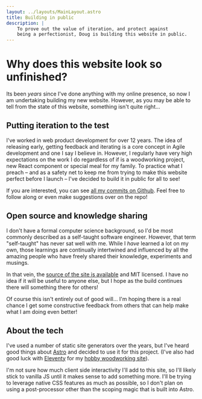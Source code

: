 ```yaml
---
layout: ../layouts/MainLayout.astro
title: Building in public
description: |
    To prove out the value of iteration, and protect against
    being a perfectionist, Doug is building this website in public.
---
```


# Why does this website look so unfinished?

Its been _years_ since I've done anything with my online presence, so now I am undertaking building my new website. However, as you may be able to tell from the state of this website, something isn't quite right…

## Putting iteration to the test

I've worked in web product development for over 12 years. The idea of releasing early, getting feedback and iterating is a core concept in Agile development and one I say I believe in. However, I regularly have very high expectations on the work I do regardless of if is a woodworking project, new React component or special meal for my family. To practice what I preach – and as a safety net to keep me from trying to make this website perfect before I launch – I've decided to build it in public for all to see!

If you are interested, you can see [all my commits on Github](https://github.com/dcneiner/dougneiner.com/commits/main/). Feel free to follow along or even make suggestions over on the repo!

## Open source and knowledge sharing

I don't have a formal computer science background, so I'd be most commonly described as a self-taught software engineer. However, that term "self-taught" has never sat well with me. While I _have_ learned a lot on my own, those learnings are continually intertwined and influenced by all the amazing people who have freely shared their knowledge, experiments and musings.

In that vein, the [source of the site is available](https://github.com/dcneiner/dougneiner.com) and MIT licensed. I have no idea if it will be useful to anyone else, but I hope as the build continues there will something there for others!

Of course this isn't entirely out of good will… I'm hoping there is a real chance I get some constructive feedback from others that can help make what I am doing even better!

## About the tech

I've used a number of static site generators over the years, but I've heard good things about [Astro](https://astro.build/) and decided to use it for this project. (I've also had good luck with [Eleventy](https://www.11ty.dev/) for my [hobby woodworking site](https://dnhandcrafted.com/)).

I'm not sure how much client side interactivity I'll add to this site, so I'll likely stick to vanilla JS until it makes sense to add something more. I'll be trying to leverage native CSS features as much as possible, so I don't plan on using a post-processor other than the scoping magic that is built into Astro.